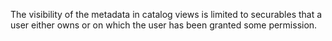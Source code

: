 The visibility of the metadata in catalog views is limited to securables that a user either owns or on which the user has been granted some permission.